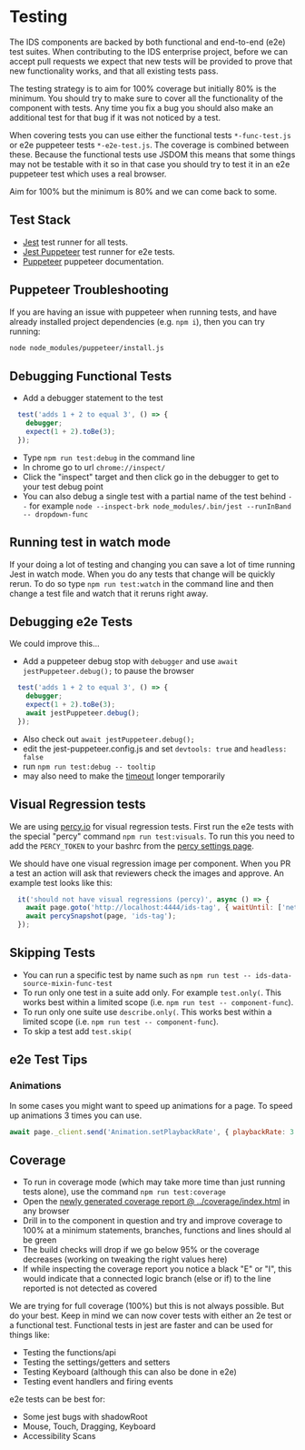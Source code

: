# Testing

The IDS components are backed by both functional and end-to-end (e2e) test suites.  When contributing to the IDS enterprise project, before we can accept pull requests we expect that new tests will be provided to prove that new functionality works, and that all existing tests pass.

The testing strategy is to aim for 100% coverage but initially 80% is the minimum. You should try to make sure to cover all the functionality of the component with tests. Any time you fix a bug you should also make an additional test for that bug if it was not noticed by a test.

When covering tests you can use either the functional tests `*-func-test.js` or e2e puppeteer tests `*-e2e-test.js`. The coverage is combined between these. Because the functional tests use JSDOM this means that some things may not be testable with it so in that case you should try to test it in an e2e puppeteer test which uses a real browser.

Aim for 100% but the minimum is 80% and we can come back to some.

## Test Stack

- [Jest](https://webdriver.io/) test runner for all tests.
- [Jest Puppeteer](https://github.com/smooth-code/jest-puppeteer) test runner for e2e tests.
- [Puppeteer](https://pptr.dev/) puppeteer documentation.

## Puppeteer Troubleshooting

If you are having an issue with puppeteer when running tests, and have already installed project dependencies (e.g. `npm i`), then you can try running:

```sh
node node_modules/puppeteer/install.js
```

## Debugging Functional Tests

- Add a debugger statement to the test

```js
  test('adds 1 + 2 to equal 3', () => {
    debugger;
    expect(1 + 2).toBe(3);
  });
```
- Type `npm run test:debug` in the command line
- In chrome go to url `chrome://inspect/`
- Click the "inspect" target and then click go in the debugger to get to your test debug point
- You can also debug a single test with a partial name of the test behind `--` for example `node --inspect-brk node_modules/.bin/jest --runInBand -- dropdown-func`

## Running test in watch mode

If your doing a lot of testing and changing you can save a lot of time running Jest in watch mode. When you do any tests that change will be quickly rerun. To do so type `npm run test:watch` in the command line and then change a test file and watch that it reruns right away.

## Debugging e2e Tests

We could improve this...

- Add a puppeteer debug stop with `debugger` and use `await jestPuppeteer.debug();` to pause the browser
```js
  test('adds 1 + 2 to equal 3', () => {
    debugger;
    expect(1 + 2).toBe(3);
    await jestPuppeteer.debug();
  });
```
- Also check out `await jestPuppeteer.debug();`
- edit the jest-puppeteer.config.js and set `devtools: true` and `headless: false`
- run `npm run test:debug -- tooltip`
- may also need to make the [timeout](https://github.com/infor-design/enterprise-wc/blob/main/jest.config.js#L21) longer temporarily

## Visual Regression tests

We are using [percy.io](https://docs.percy.io/docs/puppeteer) for visual regression tests. First run the e2e tests with the special "percy" command `npm run test:visuals`. To run this you need to add the `PERCY_TOKEN` to your bashrc from the [percy settings page](https://percy.io/Infor-Design-System/IDS-Web-Components/settings).

We should have one visual regression image per component. When you PR a test an action will ask that reviewers check the images and approve. An example test looks like this:

```js
  it('should not have visual regressions (percy)', async () => {
    await page.goto('http://localhost:4444/ids-tag', { waitUntil: ['networkidle0', 'domcontentloaded'] });
    await percySnapshot(page, 'ids-tag');
  });
```

## Skipping Tests

- You can run a specific test by name such as `npm run test -- ids-data-source-mixin-func-test`
- To run only one test in a suite add only. For example `test.only(`. This works best within a limited scope (i.e. `npm run test -- component-func`).
- To run only one suite use `describe.only(`. This works best within a limited scope (i.e. `npm run test -- component-func`).
- To skip a test add `test.skip(`

## e2e Test Tips

### Animations

In some cases you might want to speed  up animations for a page. To speed up animations 3 times you can use.

```js
await page._client.send('Animation.setPlaybackRate', { playbackRate: 3 });
```

## Coverage

- To run in coverage mode (which may take more time than just running tests alone), use the command `npm run test:coverage`
- Open the [newly generated coverage report @ ../coverage/index.html](../coverage/index.html) in any browser
- Drill in to the component in question and try and improve coverage to 100% at a minimum statements, branches, functions and lines should al be green
- The build checks will drop if we go below 95% or the coverage decreases (working on tweaking the right values here)
- If while inspecting the coverage report you notice a black "E" or "I", this would indicate that a connected logic branch (else or if) to the line reported is not detected as covered

We are trying for full coverage (100%) but this is not always possible. But do your best.
Keep in mind we can now cover tests with either an 2e test or a functional test. Functional tests in jest are faster and can be used for things like:

- Testing the functions/api
- Testing the settings/getters and setters
- Testing Keyboard (although this can also be done in e2e)
- Testing event handlers and firing events

e2e tests can be best for:

- Some jest bugs with shadowRoot
- Mouse, Touch, Dragging, Keyboard
- Accessibility Scans
